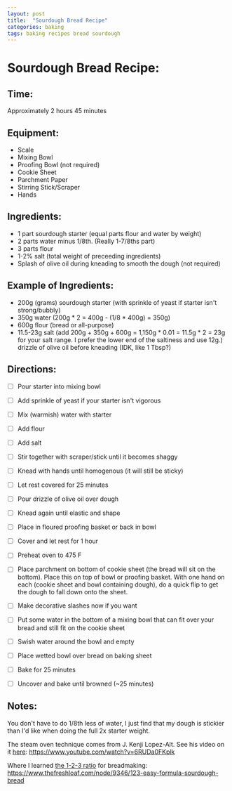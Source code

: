 ```yaml
---
layout: post
title:  "Sourdough Bread Recipe"
categories: baking
tags: baking recipes bread sourdough 
---
```


# Sourdough Bread Recipe:

## Time:

Approximately 2 hours 45 minutes

## Equipment:

- Scale
- Mixing Bowl
- Proofing Bowl (not required)
- Cookie Sheet
- Parchment Paper
- Stirring Stick/Scraper
- Hands


## Ingredients:

- 1 part sourdough starter (equal parts flour and water by weight)
- 2 parts water minus 1/8th. (Really 1-7/8ths part)
- 3 parts flour
- 1-2% salt (total weight of preceeding ingredients)
- Splash of olive oil during kneading to smooth the dough (not required)


## Example of Ingredients:

- 200g (grams) sourdough starter (with sprinkle of yeast if starter isn't strong/bubbly)
- 350g water (200g * 2 = 400g - (1/8 * 400g) = 350g)
- 600g flour (bread or all-purpose)
- 11.5-23g salt (add 200g + 350g + 600g = 1,150g * 0.01 = 11.5g * 2 = 23g for your salt range. I prefer the lower end of the saltiness and use 12g.)
drizzle of olive oil before kneading (IDK, like 1 Tbsp?)


## Directions:

- [ ] Pour starter into mixing bowl
- [ ] Add sprinkle of yeast if your starter isn't vigorous
- [ ] Mix (warmish) water with starter
- [ ] Add flour
- [ ] Add salt
- [ ] Stir together with scraper/stick until it becomes shaggy
- [ ] Knead with hands until homogenous (it will still be sticky)
- [ ] Let rest covered for 25 minutes

- [ ] Pour drizzle of olive oil over dough
- [ ] Knead again until elastic and shape
- [ ] Place in floured proofing basket or back in bowl
- [ ] Cover and let rest for 1 hour

- [ ] Preheat oven to 475 F
- [ ] Place parchment on bottom of cookie sheet (the bread will sit on the bottom). Place this on top of bowl or proofing basket. With one hand on each (cookie sheet and bowl containing dough), do a quick flip to get the dough to fall down onto the sheet.
- [ ] Make decorative slashes now if you want
- [ ] Put some water in the bottom of a mixing bowl that can fit over your bread and still fit on the cookie sheet
- [ ] Swish water around the bowl and empty
- [ ] Place wetted bowl over bread on baking sheet
- [ ] Bake for 25 minutes
- [ ] Uncover and bake until browned (~25 minutes)


## Notes:

You don't have to do 1/8th less of water, I just find that my dough is stickier than I'd like when doing the full 2x starter weight.

The steam oven technique comes from J. Kenji Lopez-Alt. See his video on it [here](https://www.youtube.com/watch?v=6RUDa0FKplk): <https://www.youtube.com/watch?v=6RUDa0FKplk>

Where I learned [the 1-2-3 ratio](https://www.thefreshloaf.com/node/9346/123-easy-formula-sourdough-bread) for breadmaking: <https://www.thefreshloaf.com/node/9346/123-easy-formula-sourdough-bread>
